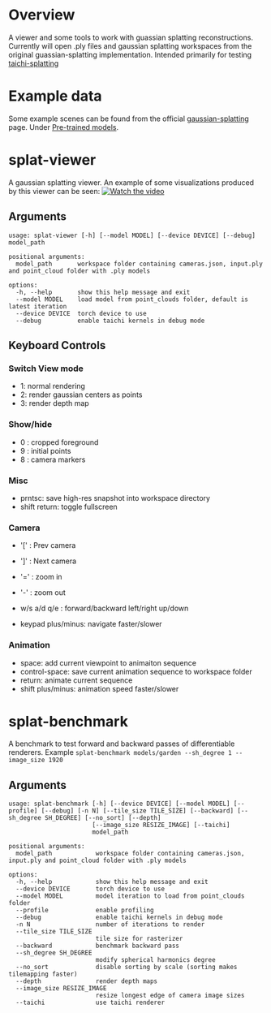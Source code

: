 # Overview

A viewer and some tools to work with guassian splatting reconstructions. Currently will open .ply files and gaussian splatting workspaces from the original guassian-splatting implementation. Intended primarily for testing [taichi-splatting](https://github.com/uc-vision/taichi-splatting)


# Example data

Some example scenes can be found from the official [gaussian-splatting](https://github.com/graphdeco-inria/gaussian-splatting) page. Under [Pre-trained models](https://repo-sam.inria.fr/fungraph/3d-gaussian-splatting/datasets/pretrained/models.zip).


# splat-viewer 

A gaussian splatting viewer. An example of some visualizations produced by this viewer can be seen:
[![Watch the video](https://img.youtube.com/vi/4ysMY5lti7c/hqdefault.jpg)](https://www.youtube.com/embed/4ysMY5lti7c)


## Arguments

```
usage: splat-viewer [-h] [--model MODEL] [--device DEVICE] [--debug] model_path

positional arguments:
  model_path       workspace folder containing cameras.json, input.ply and point_cloud folder with .ply models

options:
  -h, --help       show this help message and exit
  --model MODEL    load model from point_clouds folder, default is latest iteration
  --device DEVICE  torch device to use
  --debug          enable taichi kernels in debug mode
```

## Keyboard Controls


###  Switch View mode 
* 1: normal rendering
* 2: render gaussian centers as points
* 3: render depth map

### Show/hide
* 0 : cropped foreground
* 9 : initial points
* 8 : camera markers
    
### Misc
 * prntsc: save high-res snapshot into workspace directory
 * shift return: toggle fullscreen
 
### Camera 
 * '[' : Prev camera
 * ']' : Next camera

 * '=' : zoom in
 * '-' : zoom out

 * w/s a/d q/e : forward/backward left/right up/down
 * keypad plus/minus: navigate faster/slower


### Animation
 * space: add current viewpoint to animaiton sequence
 * control-space: save current animation sequence to workspace folder
 * return: animate current sequence
 * shift plus/minus: animation speed faster/slower


# splat-benchmark

A benchmark to test forward and backward passes of differentiable renderers. 
Example `splat-benchmark models/garden --sh_degree 1 --image_size 1920`

## Arguments

```
usage: splat-benchmark [-h] [--device DEVICE] [--model MODEL] [--profile] [--debug] [-n N] [--tile_size TILE_SIZE] [--backward] [--sh_degree SH_DEGREE] [--no_sort] [--depth]
                       [--image_size RESIZE_IMAGE] [--taichi]
                       model_path

positional arguments:
  model_path            workspace folder containing cameras.json, input.ply and point_cloud folder with .ply models

options:
  -h, --help            show this help message and exit
  --device DEVICE       torch device to use
  --model MODEL         model iteration to load from point_clouds folder
  --profile             enable profiling
  --debug               enable taichi kernels in debug mode
  -n N                  number of iterations to render
  --tile_size TILE_SIZE
                        tile size for rasterizer
  --backward            benchmark backward pass
  --sh_degree SH_DEGREE
                        modify spherical harmonics degree
  --no_sort             disable sorting by scale (sorting makes tilemapping faster)
  --depth               render depth maps
  --image_size RESIZE_IMAGE
                        resize longest edge of camera image sizes
  --taichi              use taichi renderer

```